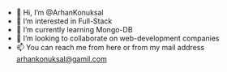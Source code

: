 - 👋 Hi, I’m @ArhanKonuksal
- 👀 I’m interested in Full-Stack
- 🌱 I’m currently learning Mongo-DB
- 💞️ I’m looking to collaborate on web-development companies
- 📫 You can reach me from here or from my mail address arhankonuksal@gamil.com

<!---
ArhanKonuksal/ArhanKonuksal is a ✨ special ✨ repository because its `README.md` (this file) appears on your GitHub profile.
You can click the Preview link to take a look at your changes.
--->
